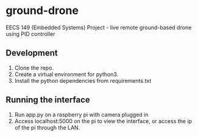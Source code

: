 # ground-drone
EECS 149 (Embedded Systems) Project - live remote ground-based drone using PID controller

## Development
1. Clone the repo.
2. Create a virtual environment for python3.
3. Install the python dependencies from requirements.txt

## Running the interface
1. Run app.py on a raspberry pi with camera plugged in
2. Access localhost:5000 on the pi to view the interface, or access the ip of the pi through the LAN.
